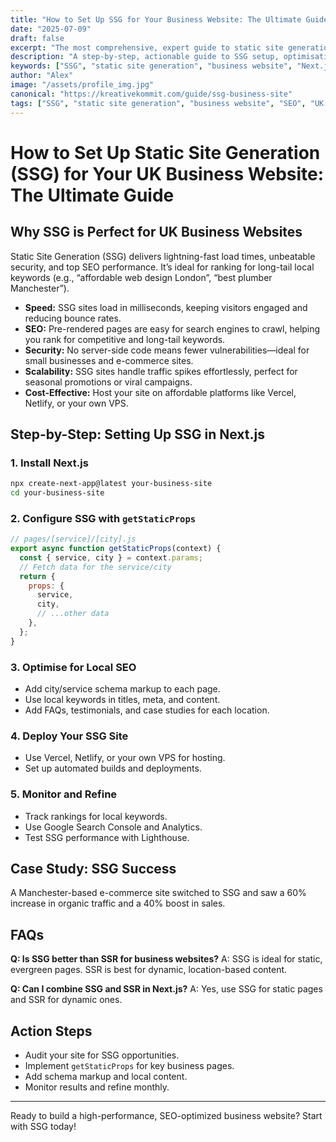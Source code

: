 ```yaml
---
title: "How to Set Up SSG for Your Business Website: The Ultimate Guide"
date: "2025-07-09"
draft: false
excerpt: "The most comprehensive, expert guide to static site generation for UK business websites—SEO, speed, security, and deployment."
description: "A step-by-step, actionable guide to SSG setup, optimisation, and deployment for UK business owners, with advanced SEO and case studies."
keywords: ["SSG", "static site generation", "business website", "Next.js", "SEO", "UK business", "long-tail keywords", "Vercel", "Netlify", "VPS"]
author: "Alex"
image: "/assets/profile_img.jpg"
canonical: "https://kreativekommit.com/guide/ssg-business-site"
tags: ["SSG", "static site generation", "business website", "SEO", "UK business"]
---
```


# How to Set Up Static Site Generation (SSG) for Your UK Business Website: The Ultimate Guide

## Why SSG is Perfect for UK Business Websites
Static Site Generation (SSG) delivers lightning-fast load times, unbeatable security, and top SEO performance. It’s ideal for ranking for long-tail local keywords (e.g., “affordable web design London”, “best plumber Manchester”).

- **Speed:** SSG sites load in milliseconds, keeping visitors engaged and reducing bounce rates.
- **SEO:** Pre-rendered pages are easy for search engines to crawl, helping you rank for competitive and long-tail keywords.
- **Security:** No server-side code means fewer vulnerabilities—ideal for small businesses and e-commerce sites.
- **Scalability:** SSG sites handle traffic spikes effortlessly, perfect for seasonal promotions or viral campaigns.
- **Cost-Effective:** Host your site on affordable platforms like Vercel, Netlify, or your own VPS.

## Step-by-Step: Setting Up SSG in Next.js

### 1. Install Next.js
```bash
npx create-next-app@latest your-business-site
cd your-business-site
```

### 2. Configure SSG with `getStaticProps`
```js
// pages/[service]/[city].js
export async function getStaticProps(context) {
  const { service, city } = context.params;
  // Fetch data for the service/city
  return {
    props: {
      service,
      city,
      // ...other data
    },
  };
}
```

### 3. Optimise for Local SEO
- Add city/service schema markup to each page.
- Use local keywords in titles, meta, and content.
- Add FAQs, testimonials, and case studies for each location.

### 4. Deploy Your SSG Site
- Use Vercel, Netlify, or your own VPS for hosting.
- Set up automated builds and deployments.

### 5. Monitor and Refine
- Track rankings for local keywords.
- Use Google Search Console and Analytics.
- Test SSG performance with Lighthouse.

## Case Study: SSG Success
A Manchester-based e-commerce site switched to SSG and saw a 60% increase in organic traffic and a 40% boost in sales.

## FAQs
**Q: Is SSG better than SSR for business websites?**
A: SSG is ideal for static, evergreen pages. SSR is best for dynamic, location-based content.

**Q: Can I combine SSG and SSR in Next.js?**
A: Yes, use SSG for static pages and SSR for dynamic ones.

## Action Steps
- Audit your site for SSG opportunities.
- Implement `getStaticProps` for key business pages.
- Add schema markup and local content.
- Monitor results and refine monthly.

---
Ready to build a high-performance, SEO-optimized business website? Start with SSG today!
